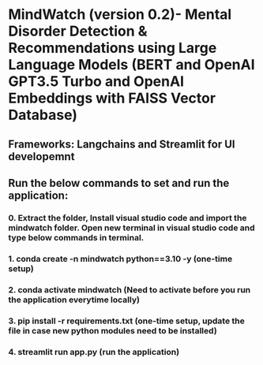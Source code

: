 # MindWatch (version 0.2)- Mental Disorder Detection & Recommendations using Large Language Models (BERT and OpenAI GPT3.5 Turbo and OpenAI Embeddings with FAISS Vector Database)

## Frameworks: Langchains and Streamlit for UI developemnt

## Run the below commands to set and run the application:

### 0. Extract the folder, Install visual studio code and import the mindwatch folder. Open new terminal in visual studio code and type below commands in terminal.
### 1. conda create -n mindwatch python==3.10 -y (one-time setup)
### 2. conda activate mindwatch (Need to activate before you run the application everytime locally)
### 3. pip install -r requirements.txt (one-time setup, update the file in case new python modules need to be installed)
### 4. streamlit run app.py (run the application)
